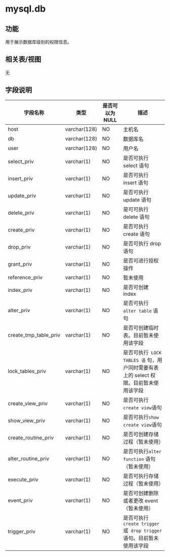 mysql.db 
=============================



功能 
-----------

用于展示数据库级别的权限信息。

相关表/视图 
---------------

无

字段说明 
-------------



|       **字段名称**        |    **类型**    | **是否可以为 NULL** |                                 **描述**                                 |
|-----------------------|--------------|----------------|------------------------------------------------------------------------|
| host                  | varchar(128) | NO             | 主机名                                                                    |
| db                    | varchar(128) | NO             | 数据库名                                                                   |
| user                  | varchar(128) | NO             | 用户名                                                                    |
| select_priv           | varchar(1)   | NO             | 是否可执行 select 语句                                                        |
| insert_priv           | varchar(1)   | NO             | 是否可执行 insert 语句                                                        |
| update_priv           | varchar(1)   | NO             | 是否可执行 update 语句                                                        |
| delete_priv           | varchar(1)   | NO             | 是可可执行 delete 语句                                                        |
| create_priv           | varchar(1)   | NO             | 是否可执行 create 语句                                                        |
| drop_priv             | varchar(1)   | NO             | 是否可执行 drop 语句                                                          |
| grant_priv            | varchar(1)   | NO             | 是否可进行授权操作                                                              |
| reference_priv        | varchar(1)   | NO             | 暂未使用                                                                   |
| index_priv            | varchar(1)   | NO             | 是否可创建 index                                                            |
| alter_priv            | varchar(1)   | NO             | 是否可执行` alter table` 语句                                                 |
| create_tmp_table_priv | varchar(1)   | NO             | 是否可创建临时表。目前暂未使用该字段                                                     |
| lock_tables_priv      | varchar(1)   | NO             | 是否可执行` LOCK TABLES 语` 句，用户同时需要有表上的 select 权限。目前暂未使用该字段 |
| create_view_priv      | varchar(1)   | NO             | 是否可执行` create view `语句                                                 |
| show_view_priv        | varchar(1)   | NO             | 是否可执行` show create view `语句                                            |
| create_routine_priv   | varchar(1)   | NO             | 是否可创建存储过程（暂未使用）                                                        |
| alter_routine_priv    | varchar(1)   | NO             | 是否可执行`alter function` 语句（暂未使用）                         |
| execute_priv          | varchar(1)   | NO             | 是否可执行存储过程（暂未使用）                                                        |
| event_priv            | varchar(1)   | NO             | 是否可创建删除或者更改 event（暂未使用）                                                |
| trigger_priv          | varchar(1)   | NO             | 是否可执行` create trigger` 或` drop trigger` 语句。目前暂未使用该字段   |



